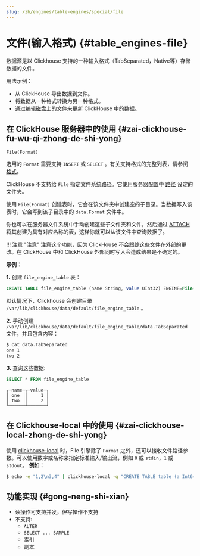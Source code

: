 ```yaml
---
slug: /zh/engines/table-engines/special/file
---
```

# 文件(输入格式) {#table_engines-file}

数据源是以 Clickhouse 支持的一种输入格式（TabSeparated，Native等）存储数据的文件。

用法示例：

-   从 ClickHouse 导出数据到文件。
-   将数据从一种格式转换为另一种格式。
-   通过编辑磁盘上的文件来更新 ClickHouse 中的数据。

## 在 ClickHouse 服务器中的使用 {#zai-clickhouse-fu-wu-qi-zhong-de-shi-yong}

    File(Format)

选用的 `Format` 需要支持 `INSERT` 或 `SELECT` 。有关支持格式的完整列表，请参阅 [格式](../../../interfaces/formats.md#formats)。

ClickHouse 不支持给 `File` 指定文件系统路径。它使用服务器配置中 [路径](../../../operations/server-configuration-parameters/settings.md) 设定的文件夹。

使用 `File(Format)` 创建表时，它会在该文件夹中创建空的子目录。当数据写入该表时，它会写到该子目录中的 `data.Format` 文件中。

你也可以在服务器文件系统中手动创建这些子文件夹和文件，然后通过 [ATTACH](../../../engines/table-engines/special/file.md) 将其创建为具有对应名称的表，这样你就可以从该文件中查询数据了。

!!! 注意 "注意"
    注意这个功能，因为 ClickHouse 不会跟踪这些文件在外部的更改。在 ClickHouse 中和 ClickHouse 外部同时写入会造成结果是不确定的。

**示例：**

**1.** 创建 `file_engine_table` 表：

``` sql
CREATE TABLE file_engine_table (name String, value UInt32) ENGINE=File(TabSeparated)
```

默认情况下，Clickhouse 会创建目录 `/var/lib/clickhouse/data/default/file_engine_table` 。

**2.** 手动创建 `/var/lib/clickhouse/data/default/file_engine_table/data.TabSeparated` 文件，并且包含内容：

``` bash
$ cat data.TabSeparated
one 1
two 2
```

**3.** 查询这些数据:

``` sql
SELECT * FROM file_engine_table
```

    ┌─name─┬─value─┐
    │ one  │     1 │
    │ two  │     2 │
    └──────┴───────┘

## 在 Clickhouse-local 中的使用 {#zai-clickhouse-local-zhong-de-shi-yong}

使用 [clickhouse-local](../../../operations/utilities/clickhouse-local.md) 时，File 引擎除了 `Format` 之外，还可以接收文件路径参数。可以使用数字或名称来指定标准输入/输出流，例如 `0` 或 `stdin`，`1` 或 `stdout`。
**例如：**

``` bash
$ echo -e "1,2\n3,4" | clickhouse-local -q "CREATE TABLE table (a Int64, b Int64) ENGINE = File(CSV, stdin); SELECT a, b FROM table; DROP TABLE table"
```

## 功能实现 {#gong-neng-shi-xian}

-   读操作可支持并发，但写操作不支持
-   不支持:
    -   `ALTER`
    -   `SELECT ... SAMPLE`
    -   索引
    -   副本
